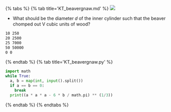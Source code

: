 {% tabs %}
{% tab title='KT_beavergnaw.md' %}
![](images/20210227_193426.png)

* What should be the diameter 𝑑 of the inner cylinder such that the beaver chomped out V cubic units of wood?

```txt
10 250
20 2500
25 7000
50 50000
0 0
```

{% endtab %}
{% tab title='KT_beavergnaw.py' %}

```py
import math
while True:
  a, b = map(int, input().split())
  if a == b == 0:
    break
  print((a * a * a - 6 * b / math.pi) ** (1/3))
```

{% endtab %}
{% endtabs %}